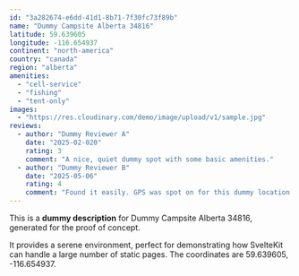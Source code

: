 ```yaml
---
id: "3a282674-e6dd-41d1-8b71-7f30fc73f89b"
name: "Dummy Campsite Alberta 34816"
latitude: 59.639605
longitude: -116.654937
continent: "north-america"
country: "canada"
region: "alberta"
amenities:
  - "cell-service"
  - "fishing"
  - "tent-only"
images:
  - "https://res.cloudinary.com/demo/image/upload/v1/sample.jpg"
reviews:
  - author: "Dummy Reviewer A"
    date: "2025-02-020"
    rating: 3
    comment: "A nice, quiet dummy spot with some basic amenities."
  - author: "Dummy Reviewer B"
    date: "2025-05-06"
    rating: 4
    comment: "Found it easily. GPS was spot on for this dummy location."
---
```


This is a **dummy description** for Dummy Campsite Alberta 34816, generated for the proof of concept.

It provides a serene environment, perfect for demonstrating how SvelteKit can handle a large number of static pages. The coordinates are 59.639605, -116.654937.
